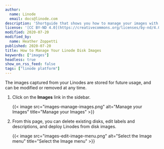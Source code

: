 ```yaml
---
author:
  name: Linode
  email: docs@linode.com
description: 'Shortguide that shows you how to manage your images with Linode Images.'
license: '[CC BY-ND 4.0](https://creativecommons.org/licenses/by-nd/4.0)'
modified: 2020-07-20
modified_by:
  name: Heather Zoppetti
published: 2020-07-20
title: How to Manage Your Linode Disk Images
keywords: ["images"]
headless: true
show_on_rss_feed: false
tags: ["linode platform"]
---
```


The images captured from your Linodes are stored for future usage, and can be modified or removed at any time.

1.  Click on the **Images** link in the sidebar.

    {{< image src="images-manage-images.png" alt="Manage your Images" title="Manage your Images" >}}

1.  From this page, you can delete existing disks, edit labels and descriptions, and deploy Linodes from disk images.

    {{< image src="images-edit-image-menu.png" alt="Select the Image menu" title="Select the Image menu" >}}
